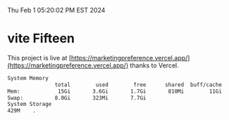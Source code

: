 Thu Feb  1 05:20:02 PM EST 2024

# vite Fifteen


This project is live at [https://marketingpreference.vercel.app/](https://marketingpreference.vercel.app/) thanks to Vercel.

```bash
System Memory
               total        used        free      shared  buff/cache   available
Mem:            15Gi       3.6Gi       1.7Gi       810Mi        11Gi        11Gi
Swap:          8.0Gi       323Mi       7.7Gi
System Storage
429M	.
```
